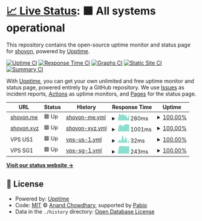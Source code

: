 # [📈 Live Status](https://status.shovon.me): <!--live status--> **🟩 All systems operational**

This repository contains the open-source uptime monitor and status page for [shovon](shovon.me), powered by [Upptime](https://github.com/upptime/upptime).

[![Uptime CI](https://github.com/ajshovon/status.shovon.me/workflows/Uptime%20CI/badge.svg)](https://github.com/ajshovon/status.shovon.me/actions?query=workflow%3A%22Uptime+CI%22)
[![Response Time CI](https://github.com/ajshovon/status.shovon.me/workflows/Response%20Time%20CI/badge.svg)](https://github.com/ajshovon/status.shovon.me/actions?query=workflow%3A%22Response+Time+CI%22)
[![Graphs CI](https://github.com/ajshovon/status.shovon.me/workflows/Graphs%20CI/badge.svg)](https://github.com/ajshovon/status.shovon.me/actions?query=workflow%3A%22Graphs+CI%22)
[![Static Site CI](https://github.com/ajshovon/status.shovon.me/workflows/Static%20Site%20CI/badge.svg)](https://github.com/ajshovon/status.shovon.me/actions?query=workflow%3A%22Static+Site+CI%22)
[![Summary CI](https://github.com/ajshovon/status.shovon.me/workflows/Summary%20CI/badge.svg)](https://github.com/ajshovon/status.shovon.me/actions?query=workflow%3A%22Summary+CI%22)

With [Upptime](https://upptime.js.org), you can get your own unlimited and free uptime monitor and status page, powered entirely by a GitHub repository. We use [Issues](https://github.com/ajshovon/status.shovon.me/issues) as incident reports, [Actions](https://github.com/ajshovon/status.shovon.me/actions) as uptime monitors, and [Pages](https://status.shovon.me) for the status page.

<!--start: status pages-->
<!-- This summary is generated by Upptime (https://github.com/upptime/upptime) -->
<!-- Do not edit this manually, your changes will be overwritten -->
<!-- prettier-ignore -->
| URL | Status | History | Response Time | Uptime |
| --- | ------ | ------- | ------------- | ------ |
| <img alt="" src="https://icons.duckduckgo.com/ip3/shovon.me.ico" height="13"> [shovon.me](https://shovon.me) | 🟩 Up | [shovon-me.yml](https://github.com/ajshovon/status.shovon.me/commits/HEAD/history/shovon-me.yml) | <details><summary><img alt="Response time graph" src="./graphs/shovon-me/response-time-week.png" height="20"> 280ms</summary><br><a href="https://status.shovon.me/history/shovon-me"><img alt="Response time 507" src="https://img.shields.io/endpoint?url=https%3A%2F%2Fraw.githubusercontent.com%2Fajshovon%2Fstatus.shovon.me%2FHEAD%2Fapi%2Fshovon-me%2Fresponse-time.json"></a><br><a href="https://status.shovon.me/history/shovon-me"><img alt="24-hour response time 1007" src="https://img.shields.io/endpoint?url=https%3A%2F%2Fraw.githubusercontent.com%2Fajshovon%2Fstatus.shovon.me%2FHEAD%2Fapi%2Fshovon-me%2Fresponse-time-day.json"></a><br><a href="https://status.shovon.me/history/shovon-me"><img alt="7-day response time 280" src="https://img.shields.io/endpoint?url=https%3A%2F%2Fraw.githubusercontent.com%2Fajshovon%2Fstatus.shovon.me%2FHEAD%2Fapi%2Fshovon-me%2Fresponse-time-week.json"></a><br><a href="https://status.shovon.me/history/shovon-me"><img alt="30-day response time 242" src="https://img.shields.io/endpoint?url=https%3A%2F%2Fraw.githubusercontent.com%2Fajshovon%2Fstatus.shovon.me%2FHEAD%2Fapi%2Fshovon-me%2Fresponse-time-month.json"></a><br><a href="https://status.shovon.me/history/shovon-me"><img alt="1-year response time 507" src="https://img.shields.io/endpoint?url=https%3A%2F%2Fraw.githubusercontent.com%2Fajshovon%2Fstatus.shovon.me%2FHEAD%2Fapi%2Fshovon-me%2Fresponse-time-year.json"></a></details> | <details><summary><a href="https://status.shovon.me/history/shovon-me">100.00%</a></summary><a href="https://status.shovon.me/history/shovon-me"><img alt="All-time uptime 99.50%" src="https://img.shields.io/endpoint?url=https%3A%2F%2Fraw.githubusercontent.com%2Fajshovon%2Fstatus.shovon.me%2FHEAD%2Fapi%2Fshovon-me%2Fuptime.json"></a><br><a href="https://status.shovon.me/history/shovon-me"><img alt="24-hour uptime 100.00%" src="https://img.shields.io/endpoint?url=https%3A%2F%2Fraw.githubusercontent.com%2Fajshovon%2Fstatus.shovon.me%2FHEAD%2Fapi%2Fshovon-me%2Fuptime-day.json"></a><br><a href="https://status.shovon.me/history/shovon-me"><img alt="7-day uptime 100.00%" src="https://img.shields.io/endpoint?url=https%3A%2F%2Fraw.githubusercontent.com%2Fajshovon%2Fstatus.shovon.me%2FHEAD%2Fapi%2Fshovon-me%2Fuptime-week.json"></a><br><a href="https://status.shovon.me/history/shovon-me"><img alt="30-day uptime 100.00%" src="https://img.shields.io/endpoint?url=https%3A%2F%2Fraw.githubusercontent.com%2Fajshovon%2Fstatus.shovon.me%2FHEAD%2Fapi%2Fshovon-me%2Fuptime-month.json"></a><br><a href="https://status.shovon.me/history/shovon-me"><img alt="1-year uptime 99.50%" src="https://img.shields.io/endpoint?url=https%3A%2F%2Fraw.githubusercontent.com%2Fajshovon%2Fstatus.shovon.me%2FHEAD%2Fapi%2Fshovon-me%2Fuptime-year.json"></a></details>
| <img alt="" src="https://icons.duckduckgo.com/ip3/shovon.xyz.ico" height="13"> [shovon.xyz](https://shovon.xyz) | 🟩 Up | [shovon-xyz.yml](https://github.com/ajshovon/status.shovon.me/commits/HEAD/history/shovon-xyz.yml) | <details><summary><img alt="Response time graph" src="./graphs/shovon-xyz/response-time-week.png" height="20"> 1001ms</summary><br><a href="https://status.shovon.me/history/shovon-xyz"><img alt="Response time 1134" src="https://img.shields.io/endpoint?url=https%3A%2F%2Fraw.githubusercontent.com%2Fajshovon%2Fstatus.shovon.me%2FHEAD%2Fapi%2Fshovon-xyz%2Fresponse-time.json"></a><br><a href="https://status.shovon.me/history/shovon-xyz"><img alt="24-hour response time 1018" src="https://img.shields.io/endpoint?url=https%3A%2F%2Fraw.githubusercontent.com%2Fajshovon%2Fstatus.shovon.me%2FHEAD%2Fapi%2Fshovon-xyz%2Fresponse-time-day.json"></a><br><a href="https://status.shovon.me/history/shovon-xyz"><img alt="7-day response time 1001" src="https://img.shields.io/endpoint?url=https%3A%2F%2Fraw.githubusercontent.com%2Fajshovon%2Fstatus.shovon.me%2FHEAD%2Fapi%2Fshovon-xyz%2Fresponse-time-week.json"></a><br><a href="https://status.shovon.me/history/shovon-xyz"><img alt="30-day response time 999" src="https://img.shields.io/endpoint?url=https%3A%2F%2Fraw.githubusercontent.com%2Fajshovon%2Fstatus.shovon.me%2FHEAD%2Fapi%2Fshovon-xyz%2Fresponse-time-month.json"></a><br><a href="https://status.shovon.me/history/shovon-xyz"><img alt="1-year response time 1134" src="https://img.shields.io/endpoint?url=https%3A%2F%2Fraw.githubusercontent.com%2Fajshovon%2Fstatus.shovon.me%2FHEAD%2Fapi%2Fshovon-xyz%2Fresponse-time-year.json"></a></details> | <details><summary><a href="https://status.shovon.me/history/shovon-xyz">100.00%</a></summary><a href="https://status.shovon.me/history/shovon-xyz"><img alt="All-time uptime 82.76%" src="https://img.shields.io/endpoint?url=https%3A%2F%2Fraw.githubusercontent.com%2Fajshovon%2Fstatus.shovon.me%2FHEAD%2Fapi%2Fshovon-xyz%2Fuptime.json"></a><br><a href="https://status.shovon.me/history/shovon-xyz"><img alt="24-hour uptime 100.00%" src="https://img.shields.io/endpoint?url=https%3A%2F%2Fraw.githubusercontent.com%2Fajshovon%2Fstatus.shovon.me%2FHEAD%2Fapi%2Fshovon-xyz%2Fuptime-day.json"></a><br><a href="https://status.shovon.me/history/shovon-xyz"><img alt="7-day uptime 100.00%" src="https://img.shields.io/endpoint?url=https%3A%2F%2Fraw.githubusercontent.com%2Fajshovon%2Fstatus.shovon.me%2FHEAD%2Fapi%2Fshovon-xyz%2Fuptime-week.json"></a><br><a href="https://status.shovon.me/history/shovon-xyz"><img alt="30-day uptime 100.00%" src="https://img.shields.io/endpoint?url=https%3A%2F%2Fraw.githubusercontent.com%2Fajshovon%2Fstatus.shovon.me%2FHEAD%2Fapi%2Fshovon-xyz%2Fuptime-month.json"></a><br><a href="https://status.shovon.me/history/shovon-xyz"><img alt="1-year uptime 82.76%" src="https://img.shields.io/endpoint?url=https%3A%2F%2Fraw.githubusercontent.com%2Fajshovon%2Fstatus.shovon.me%2FHEAD%2Fapi%2Fshovon-xyz%2Fuptime-year.json"></a></details>
| <img alt="" src="https://icons.duckduckgo.com/ip3/null.ico" height="13"> VPS US1 | 🟩 Up | [vps-us-1.yml](https://github.com/ajshovon/status.shovon.me/commits/HEAD/history/vps-us-1.yml) | <details><summary><img alt="Response time graph" src="./graphs/vps-us-1/response-time-week.png" height="20"> 32ms</summary><br><a href="https://status.shovon.me/history/vps-us-1"><img alt="Response time 31" src="https://img.shields.io/endpoint?url=https%3A%2F%2Fraw.githubusercontent.com%2Fajshovon%2Fstatus.shovon.me%2FHEAD%2Fapi%2Fvps-us-1%2Fresponse-time.json"></a><br><a href="https://status.shovon.me/history/vps-us-1"><img alt="24-hour response time 49" src="https://img.shields.io/endpoint?url=https%3A%2F%2Fraw.githubusercontent.com%2Fajshovon%2Fstatus.shovon.me%2FHEAD%2Fapi%2Fvps-us-1%2Fresponse-time-day.json"></a><br><a href="https://status.shovon.me/history/vps-us-1"><img alt="7-day response time 32" src="https://img.shields.io/endpoint?url=https%3A%2F%2Fraw.githubusercontent.com%2Fajshovon%2Fstatus.shovon.me%2FHEAD%2Fapi%2Fvps-us-1%2Fresponse-time-week.json"></a><br><a href="https://status.shovon.me/history/vps-us-1"><img alt="30-day response time 28" src="https://img.shields.io/endpoint?url=https%3A%2F%2Fraw.githubusercontent.com%2Fajshovon%2Fstatus.shovon.me%2FHEAD%2Fapi%2Fvps-us-1%2Fresponse-time-month.json"></a><br><a href="https://status.shovon.me/history/vps-us-1"><img alt="1-year response time 31" src="https://img.shields.io/endpoint?url=https%3A%2F%2Fraw.githubusercontent.com%2Fajshovon%2Fstatus.shovon.me%2FHEAD%2Fapi%2Fvps-us-1%2Fresponse-time-year.json"></a></details> | <details><summary><a href="https://status.shovon.me/history/vps-us-1">100.00%</a></summary><a href="https://status.shovon.me/history/vps-us-1"><img alt="All-time uptime 86.09%" src="https://img.shields.io/endpoint?url=https%3A%2F%2Fraw.githubusercontent.com%2Fajshovon%2Fstatus.shovon.me%2FHEAD%2Fapi%2Fvps-us-1%2Fuptime.json"></a><br><a href="https://status.shovon.me/history/vps-us-1"><img alt="24-hour uptime 100.00%" src="https://img.shields.io/endpoint?url=https%3A%2F%2Fraw.githubusercontent.com%2Fajshovon%2Fstatus.shovon.me%2FHEAD%2Fapi%2Fvps-us-1%2Fuptime-day.json"></a><br><a href="https://status.shovon.me/history/vps-us-1"><img alt="7-day uptime 100.00%" src="https://img.shields.io/endpoint?url=https%3A%2F%2Fraw.githubusercontent.com%2Fajshovon%2Fstatus.shovon.me%2FHEAD%2Fapi%2Fvps-us-1%2Fuptime-week.json"></a><br><a href="https://status.shovon.me/history/vps-us-1"><img alt="30-day uptime 100.00%" src="https://img.shields.io/endpoint?url=https%3A%2F%2Fraw.githubusercontent.com%2Fajshovon%2Fstatus.shovon.me%2FHEAD%2Fapi%2Fvps-us-1%2Fuptime-month.json"></a><br><a href="https://status.shovon.me/history/vps-us-1"><img alt="1-year uptime 86.09%" src="https://img.shields.io/endpoint?url=https%3A%2F%2Fraw.githubusercontent.com%2Fajshovon%2Fstatus.shovon.me%2FHEAD%2Fapi%2Fvps-us-1%2Fuptime-year.json"></a></details>
| <img alt="" src="https://icons.duckduckgo.com/ip3/null.ico" height="13"> VPS SG1 | 🟩 Up | [vps-sg-1.yml](https://github.com/ajshovon/status.shovon.me/commits/HEAD/history/vps-sg-1.yml) | <details><summary><img alt="Response time graph" src="./graphs/vps-sg-1/response-time-week.png" height="20"> 243ms</summary><br><a href="https://status.shovon.me/history/vps-sg-1"><img alt="Response time 246" src="https://img.shields.io/endpoint?url=https%3A%2F%2Fraw.githubusercontent.com%2Fajshovon%2Fstatus.shovon.me%2FHEAD%2Fapi%2Fvps-sg-1%2Fresponse-time.json"></a><br><a href="https://status.shovon.me/history/vps-sg-1"><img alt="24-hour response time 243" src="https://img.shields.io/endpoint?url=https%3A%2F%2Fraw.githubusercontent.com%2Fajshovon%2Fstatus.shovon.me%2FHEAD%2Fapi%2Fvps-sg-1%2Fresponse-time-day.json"></a><br><a href="https://status.shovon.me/history/vps-sg-1"><img alt="7-day response time 243" src="https://img.shields.io/endpoint?url=https%3A%2F%2Fraw.githubusercontent.com%2Fajshovon%2Fstatus.shovon.me%2FHEAD%2Fapi%2Fvps-sg-1%2Fresponse-time-week.json"></a><br><a href="https://status.shovon.me/history/vps-sg-1"><img alt="30-day response time 245" src="https://img.shields.io/endpoint?url=https%3A%2F%2Fraw.githubusercontent.com%2Fajshovon%2Fstatus.shovon.me%2FHEAD%2Fapi%2Fvps-sg-1%2Fresponse-time-month.json"></a><br><a href="https://status.shovon.me/history/vps-sg-1"><img alt="1-year response time 246" src="https://img.shields.io/endpoint?url=https%3A%2F%2Fraw.githubusercontent.com%2Fajshovon%2Fstatus.shovon.me%2FHEAD%2Fapi%2Fvps-sg-1%2Fresponse-time-year.json"></a></details> | <details><summary><a href="https://status.shovon.me/history/vps-sg-1">100.00%</a></summary><a href="https://status.shovon.me/history/vps-sg-1"><img alt="All-time uptime 99.96%" src="https://img.shields.io/endpoint?url=https%3A%2F%2Fraw.githubusercontent.com%2Fajshovon%2Fstatus.shovon.me%2FHEAD%2Fapi%2Fvps-sg-1%2Fuptime.json"></a><br><a href="https://status.shovon.me/history/vps-sg-1"><img alt="24-hour uptime 100.00%" src="https://img.shields.io/endpoint?url=https%3A%2F%2Fraw.githubusercontent.com%2Fajshovon%2Fstatus.shovon.me%2FHEAD%2Fapi%2Fvps-sg-1%2Fuptime-day.json"></a><br><a href="https://status.shovon.me/history/vps-sg-1"><img alt="7-day uptime 100.00%" src="https://img.shields.io/endpoint?url=https%3A%2F%2Fraw.githubusercontent.com%2Fajshovon%2Fstatus.shovon.me%2FHEAD%2Fapi%2Fvps-sg-1%2Fuptime-week.json"></a><br><a href="https://status.shovon.me/history/vps-sg-1"><img alt="30-day uptime 100.00%" src="https://img.shields.io/endpoint?url=https%3A%2F%2Fraw.githubusercontent.com%2Fajshovon%2Fstatus.shovon.me%2FHEAD%2Fapi%2Fvps-sg-1%2Fuptime-month.json"></a><br><a href="https://status.shovon.me/history/vps-sg-1"><img alt="1-year uptime 99.96%" src="https://img.shields.io/endpoint?url=https%3A%2F%2Fraw.githubusercontent.com%2Fajshovon%2Fstatus.shovon.me%2FHEAD%2Fapi%2Fvps-sg-1%2Fuptime-year.json"></a></details>

<!--end: status pages-->

[**Visit our status website →**](https://status.shovon.me)

## 📄 License

- Powered by: [Upptime](https://github.com/upptime/upptime)
- Code: [MIT](./LICENSE) © [Anand Chowdhary](https://anandchowdhary.com), supported by [Pabio](https://pabio.com)
- Data in the `./history` directory: [Open Database License](https://opendatacommons.org/licenses/odbl/1-0/)
